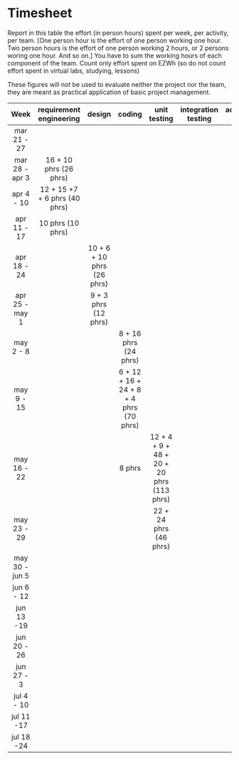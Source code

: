 # Timesheet

Report in this table the effort (in person hours) spent per week, per activity, per team. 
[One person hour is the effort of one person working one hour.
Two person hours is the effort of one person working 2 hours, or 2 persons woring one hour. And so on.]
You have to sum the working hours of each component of the team.
Count only effort spent on EZWh (so do not count effort spent in virtual labs, studying, lessons)

These figures will not be used to evaluate neither the project nor the team, they are meant as practical application of basic project management.

| Week | requirement engineering | design | coding | unit testing | integration testing | acceptance testing | management | git maven |
|:-----------:|:--------:|:-----------:|:-----------:|:----------:|:------------:|:---------------:|:-------------:|:--------------:|
| mar 21 - 27 | | | | | | | | |
| mar 28 - apr 3 | 16 + 10 phrs (26 phrs) | | | | | | | |
| apr 4 - 10 | 12 + 15 +7 + 6 phrs (40 phrs) | | | | | | | |
| apr 11 - 17| 10 phrs (10 phrs)| | | | | | | | 
| apr 18 - 24| | 10 + 6 + 10 phrs (26 phrs) | | | | | | | 
| apr 25 - may 1 | | 9 + 3 phrs (12 phrs) | | | | | | | 
| may 2 - 8  | | | 8 + 16 phrs (24 phrs) | | | | | | 
| may 9 - 15| | | 6 + 12 + 16 + 24 + 8 + 4 phrs (70 phrs) | | | | | | 
| may 16 - 22| | | 8 phrs | 12 + 4 + 9 + 48 + 20 + 20 phrs (113 phrs)| | | | | 
| may 23 - 29| | | | 22 + 24 phrs (46 phrs) | | | | | 
| may 30 - jun 5 | | | | | | | | | 
| jun 6 - 12 | | | | | | | | | 
| jun 13 -19 | | | | | | | | | 
| jun 20 - 26 | | | | | | | | | 
| jun 27 - 3 | | | | | | | | | 
| jul 4 - 10 | | | | | | | | | 
| jul 11 -17 | | | | | | | | |
| jul 18 -24 | | | | | | | | |
